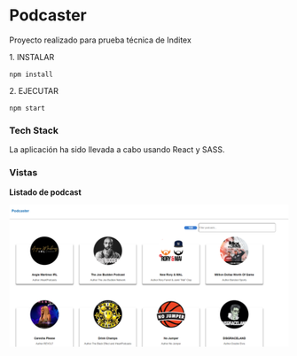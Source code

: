 # Podcaster
Proyecto realizado para prueba técnica de Inditex

<p>1. INSTALAR</p>

```
npm install
```

<p>2. EJECUTAR</p>

```
npm start
```

<h3>Tech Stack</h3>
La aplicación ha sido llevada a cabo usando React y SASS.

<h3>Vistas</h3>
<b>Listado de podcast</b>


![clickList](assets/images/zaraHomeList.PNG)



